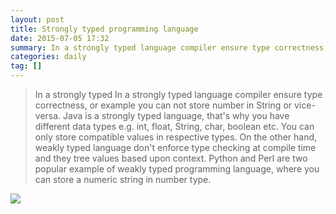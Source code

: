 ```yaml
---
layout: post
title: Strongly typed programming language
date: 2015-07-05 17:32
summary: In a strongly typed language compiler ensure type correctness, such as java is a strongly typed language.
categories: daily
tag: []
---
```



>In a strongly typed In a strongly typed language compiler ensure type correctness,
>or example you can not store number in String or vice-versa. Java is a strongly typed 
>language, that's why you have different data types e.g. int, float, String, char, 
>boolean etc. You can only store compatible values in respective types. On the other 
>hand, weakly typed language don't enforce type checking at compile time and they tree 
>values based upon context. Python and Perl are two popular example of weakly typed 
>programming language, where you can store a numeric string in number type.

![](http://www.bochentheone.com/images/JavaVsPython.png)

